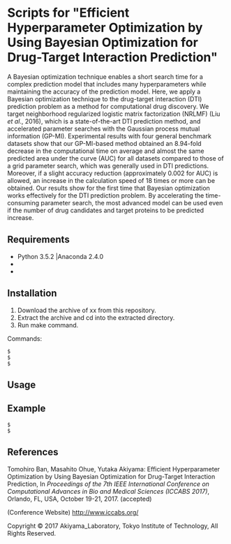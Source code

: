# Scripts for "Efficient Hyperparameter Optimization by Using Bayesian Optimization for Drug-Target Interaction Prediction"

A Bayesian optimization technique enables a short search time for a complex prediction model that includes many hyperparameters while maintaining the accuracy of the prediction model. Here, we apply a Bayesian optimization technique to the drug-target interaction (DTI) prediction problem as a method for computational drug discovery. We target neighborhood regularized logistic matrix factorization (NRLMF) (Liu _et al_., 2016), which is a state-of-the-art DTI prediction method, and accelerated parameter searches with the Gaussian process mutual information (GP-MI). Experimental results with four general benchmark datasets show that our GP-MI-based method obtained an 8.94-fold decrease in the computational time on average and almost the same predicted area under the curve (AUC) for all datasets compared to those of a grid parameter search, which was generally used in DTI predictions. Moreover, if a slight accuracy reduction (approximately 0.002 for AUC) is allowed, an increase in the calculation speed of 18 times or more can be obtained. Our results show for the first time that Bayesian optimization works effectively for the DTI prediction problem. By accelerating the time-consuming parameter search, the most advanced model can be used even if the number of drug candidates and target proteins to be predicted increase.


Requirements
------------
- Python 3.5.2 |Anaconda 2.4.0
- 
- 

Installation
------------
1. Download the archive of xx from this repository.
2. Extract the archive and cd into the extracted directory.
3. Run make command.

Commands:

    $ 
    $ 
    $ 

    
Usage
-----


Example
-------

    $ 
    $ 
    

References
----------
Tomohiro Ban, Masahito Ohue, Yutaka Akiyama: Efficient Hyperparameter Optimization by Using Bayesian Optimization for Drug-Target Interaction Prediction, In _Proceedings of the 7th IEEE International Conference on Computational Advances in Bio and Medical Sciences (ICCABS 2017)_, Orlando, FL, USA, October 19-21, 2017. (accepted) 

(Conference Website) http://www.iccabs.org/


Copyright © 2017 Akiyama_Laboratory, Tokyo Institute of Technology, All Rights Reserved.  
